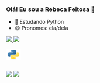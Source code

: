 ### Olá! Eu sou a Rebeca Feitosa 👋

- 🌱 Estudando Python
- 😄 Pronomes: ela/dela

 <div>
  <a href="https://github.com/rebsfeitosa">
  <img height="170em" src="https://github-readme-stats.vercel.app/api?username=rebsfeitosa&show_icons=true&theme=cobalt&include_all_commits=true&count_private=true"/>
  <img height="170em" src="https://github-readme-stats.vercel.app/api/top-langs/?username=rebsfeitosa&layout=compact&langs_count=7&theme=cobalt"/>
</div>
  
  <div style="display: inline_block"><br>
    <img align="center" alt="Rafa-Python" height="30" width="40" src="https://raw.githubusercontent.com/devicons/devicon/master/icons/python/python-original.svg">
</div>
  
  ##
 
 <div> 
  <a href = "mailto:rebecaa_feitosa2012@hotmail.com"><img src="https://img.shields.io/badge/-Gmail-%23333?style=for-the-badge&logo=gmail&logoColor=white" target="_blank"></a>
  <a href="https://www.linkedin.com/in/rebeca-feitosa-matias-84b6a718a" target="_blank"><img src="https://img.shields.io/badge/-LinkedIn-%230077B5?style=for-the-badge&logo=linkedin&logoColor=white" target="_blank"></a> 
</div> 


<!--
**rebsfeitosa/rebsfeitosa** is a ✨ _special_ ✨ repository because its `README.md` (this file) appears on your GitHub profile.

Here are some ideas to get you started:

- 🔭 I’m currently working on ...

- 👯 I’m looking to collaborate on ...
- 🤔 I’m looking for help with ...
- 💬 Ask me about ...
- 
- 
- ⚡ Fun fact: ...
-->
